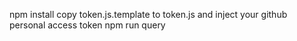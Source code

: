 npm install
copy token.js.template to token.js and inject your github personal access token
npm run query
